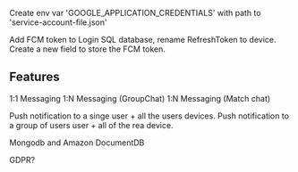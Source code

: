 Create env var 'GOOGLE_APPLICATION_CREDENTIALS' with path to 'service-account-file.json'

Add FCM token to Login SQL database, rename RefreshToken to device. Create a new field to store the FCM token.

## Features
1:1 Messaging
1:N Messaging (GroupChat)
1:N Messaging (Match chat)

Push notification to a singe user + all the users devices.
Push notification to a group of users user + all of the rea device.

Mongodb and Amazon DocumentDB

GDPR?